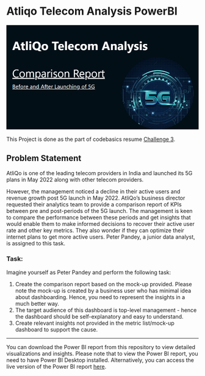 # Atliqo Telecom Analysis PowerBI

![topic](https://github.com/Sushmita10062002/Atliq-Telecom-Analysis-PowerBI/blob/main/images/topic.png)

This Project is done as the part of codebasics resume [Challenge 3](https://codebasics.io/challenge/codebasics-resume-project-challenge).

## Problem Statement
AtliQo is one of the leading telecom providers in India and launched its 5G plans in May 2022 along with other telecom providers.

However, the management noticed a decline in their active users and revenue growth post 5G launch in May 2022. AtliQo’s business director requested their analytics team to provide a comparison report of KPIs between pre and post-periods of the 5G launch. The management is keen to compare the performance between these periods and get insights that would enable them to make informed decisions to recover their active user rate and other key metrics. They also wonder if they can optimize their internet plans to get more active users.  Peter Pandey, a junior data analyst, is assigned to this task.

### Task:  

Imagine yourself as Peter Pandey and perform the following task:

1. Create the comparison report based on the mock-up provided. Please note the mock-up is created by a business user who has minimal idea about dashboarding. Hence, you need to represent the insights in a much better way.
2. The target audience of this dashboard is top-level management - hence the dashboard should be self-explanatory and easy to understand.
3. Create relevant insights not provided in the metric list/mock-up dashboard to support the cause.


---
You can download the Power BI report from this repository to view detailed visualizations and insights.
Please note that to view the Power BI report, you need to have Power BI Desktop installed.
Alternatively, you can access the live version of the Power BI report [here](https://www.novypro.com/project/atliqo-telecom-analysis-2).

